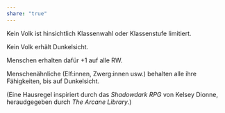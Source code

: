 ```yaml
---
share: "true"
---
```

Kein Volk ist hinsichtlich Klassenwahl oder Klassenstufe limitiert.

Kein Volk erhält Dunkelsicht.

Menschen erhalten dafür +1 auf alle RW.

Menschenähnliche (Elf:innen, Zwerg:innen usw.) behalten alle ihre Fähigkeiten, bis auf Dunkelsicht.

(Eine Hausregel inspiriert durch das *Shadowdark RPG* von Kelsey Dionne, heraudgegeben durch *The Arcane Library*.)
